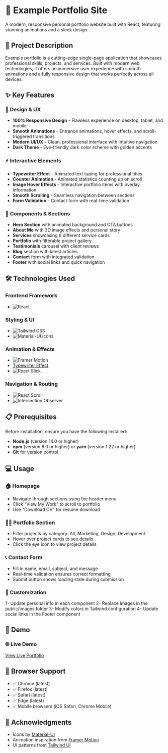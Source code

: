 # 🌟 Example Portfolio Site

A modern, responsive personal portfolio website built with React, featuring stunning animations and a sleek design.

## 📖 Project Description

Example portfolio is a cutting-edge single-page application that showcases professional skills, projects, and services. Built with modern web technologies, it offers an immersive user experience with smooth animations and a fully responsive design that works perfectly across all devices.

## ✨ Key Features

### 🎨 **Design & UX**
- **100% Responsive Design** - Flawless experience on desktop, tablet, and mobile
- **Smooth Animations** - Entrance animations, hover effects, and scroll-triggered transitions
- **Modern UI/UX** - Clean, professional interface with intuitive navigation
- **Dark Theme** - Eye-friendly dark color scheme with golden accents

### ⚡ **Interactive Elements**
- **Typewriter Effect** - Animated text typing for professional titles
- **Counter Animation** - Animated statistics counting up on scroll
- **Image Hover Effects** - Interactive portfolio items with overlay information
- **Smooth Scrolling** - Seamless navigation between sections
- **Form Validation** - Contact form with real-time validation

### 📱 **Components & Sections**
- **Hero Section** with animated background and CTA buttons
- **About Me** with 3D image effects and personal story
- **Services** showcasing 6 different service cards
- **Portfolio** with filterable project gallery
- **Testimonials** carousel with client reviews
- **Blog** section with latest articles
- **Contact** form with integrated validation
- **Footer** with social links and quick navigation

## 🛠️ Technologies Used

### **Frontend Framework**
- ![React](https://img.shields.io/badge/React-18.2+-61DAFB?logo=react&logoColor=white)

### **Styling & UI**
- ![Tailwind CSS](https://img.shields.io/badge/Tailwind_CSS-3.3+-06B6D4?logo=tailwind-css&logoColor=white)
- ![Material-UI Icons](https://img.shields.io/badge/Material--UI-Icons-007FFF?logo=mui&logoColor=white)

### **Animation & Effects**
- ![Framer Motion](https://img.shields.io/badge/Animations-Scroll%20Triggered-0055FF?logo=framer&logoColor=white)
- [Typewriter Effect](https://img.shields.io/badge/Typewriter-JS-Extension-FF6B35)
- ![React Slick](https://img.shields.io/badge/Carousel-Slider-00D8FF)

### **Navigation & Routing**
- ![React Scroll](https://img.shields.io/badge/Smooth-Scrolling-61DAFB)
- ![Intersection Observer](https://img.shields.io/badge/Scroll-Animations-FF6B6B)

## 📋 Prerequisites

Before installation, ensure you have the following installed:

- **Node.js** (version 14.0 or higher)
- **npm** (version 6.0 or higher) or **yarn** (version 1.22 or higher)
- **Git** for version control

## 💻 Usage

### 🏠 Homepage
- Navigate through sections using the header menu
- Click "View My Work" to scroll to portfolio
- Use "Download CV" for resume download

### 👨‍💻 Portfolio Section
- Filter projects by category: All, Marketing, Design, Development
- Hover over project cards to see details
- Click the eye icon to view project details

### 📞 Contact Form
- Fill in name, email, subject, and message
- Real-time validation ensures correct formatting
- Submit button shows loading state during submission

### 🔧 Customization
1- Update personal info in each component
2- Replace images in the public/images folder
3- Modify colors in Tailwind configuration
4- Update social links in the Footer component

## 🎯 Demo

### 🌐 Live Demo
[View Live Portfolio]()


## 📱 Browser Support
- ✅ Chrome (latest)
- ✅ Firefox (latest)
- ✅ Safari (latest)
- ✅ Edge (latest)
- ✅ Mobile browsers (iOS Safari, Chrome Mobile)

## 🙏 Acknowledgments

- Icons by [Material-UI](https://mui.com/material-ui/material-icons/)
- Animation inspiration from [Framer Motion](https://motion.dev/)
- UI patterns from [Tailwind UI](https://tailwindcss.com/plus)
